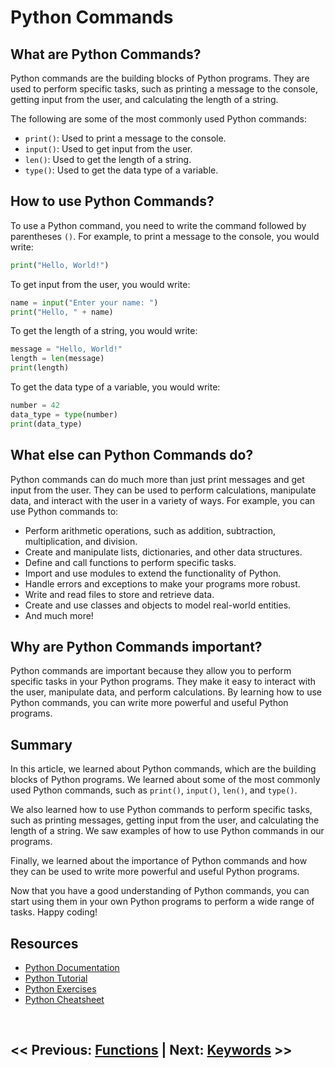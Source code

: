 # Python Commands

## What are Python Commands?

Python commands are the building blocks of Python programs. They are used to perform specific tasks, such as printing a message to the console, getting input from the user, and calculating the length of a string.

The following are some of the most commonly used Python commands:

- `print()`: Used to print a message to the console.
- `input()`: Used to get input from the user.
- `len()`: Used to get the length of a string.
- `type()`: Used to get the data type of a variable.

## How to use Python Commands?

To use a Python command, you need to write the command followed by parentheses `()`. For example, to print a message to the console, you would write:

```python
print("Hello, World!")
```

To get input from the user, you would write:

```python
name = input("Enter your name: ")
print("Hello, " + name)
```

To get the length of a string, you would write:

```python
message = "Hello, World!"
length = len(message)
print(length)
```

To get the data type of a variable, you would write:

```python
number = 42
data_type = type(number)
print(data_type)
```

## What else can Python Commands do?

Python commands can do much more than just print messages and get input from the user. They can be used to perform calculations, manipulate data, and interact with the user in a variety of ways. For example, you can use Python commands to:

- Perform arithmetic operations, such as addition, subtraction, multiplication, and division.
- Create and manipulate lists, dictionaries, and other data structures.
- Define and call functions to perform specific tasks.
- Import and use modules to extend the functionality of Python.
- Handle errors and exceptions to make your programs more robust.
- Write and read files to store and retrieve data.
- Create and use classes and objects to model real-world entities.
- And much more!

## Why are Python Commands important?

Python commands are important because they allow you to perform specific tasks in your Python programs. They make it easy to interact with the user, manipulate data, and perform calculations. By learning how to use Python commands, you can write more powerful and useful Python programs.

## Summary

In this article, we learned about Python commands, which are the building blocks of Python programs. We learned about some of the most commonly used Python commands, such as `print()`, `input()`, `len()`, and `type()`.

We also learned how to use Python commands to perform specific tasks, such as printing messages, getting input from the user, and calculating the length of a string. We saw examples of how to use Python commands in our programs.

Finally, we learned about the importance of Python commands and how they can be used to write more powerful and useful Python programs.

Now that you have a good understanding of Python commands, you can start using them in your own Python programs to perform a wide range of tasks. Happy coding!

## Resources

- [Python Documentation](https://docs.python.org/3/)
- [Python Tutorial](https://www.w3schools.com/python/)
- [Python Exercises](https://www.w3resource.com/python-exercises/)
- [Python Cheatsheet](https://www.pythoncheatsheet.org/)

<br>

## << Previous: [Functions](5_python-functions.md) | Next: [Keywords](7_python-keywords.md) >>
